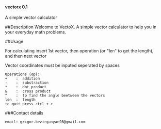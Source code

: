 #### vectorx 0.1
A simple vector calculator

##Description
Welcome to VectoX. A simple vector calculator to help you in your everyday math
problems.

##Usage

For calculating insert 1st vector, then operation
(or "len" to get the length), and then next vector

Vector coordinates must be inputed seperated by spaces

```
Operations (op):
+    :  addition
-    :  substraction
*    :  dot product
&    :  cross product
^    :  to find the angle beetween the vectors
len  :  length
to quit press ctrl + c
```
###Contact details
```
email: grigor.bezirganyan98@gmail.com
```
